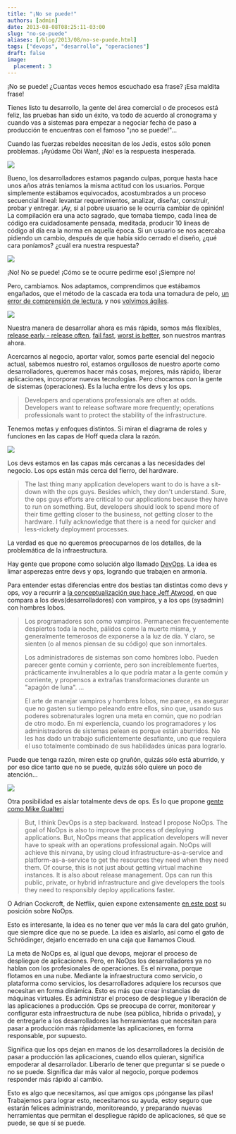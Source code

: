 ```yaml
---
title: "¡No se puede!"
authors: [admin]
date: 2013-08-08T08:25:11-03:00
slug: "no-se-puede"
aliases: [/blog/2013/08/no-se-puede.html]
tags: ["devops", "desarrollo", "operaciones"]
draft: false
image:
  placement: 3
---
```

¡No se puede! ¿Cuantas veces hemos escuchado esa frase? ¡Esa maldita
frase!

Tienes listo tu desarrollo, la gente del área comercial o de procesos
está feliz, las pruebas han sido un éxito, va todo de acuerdo al
cronograma y cuando vas a sistemas para empezar a negociar fecha de paso
a producción te encuentras con el famoso "¡no se puede!"...

Cuando las fuerzas rebeldes necesitan de los Jedis, estos sólo ponen
problemas. ¡Ayúdame Obi Wan!, ¡No! es la respuesta inesperada.

![](grumpy-cat-star-wars-help-me-obi-wan-no1.jpg)

Bueno, los desarrolladores estamos pagando culpas, porque hasta hace
unos años atrás teníamos la misma actitud con los usuarios. Porque
simplemente estábamos equivocados, acostumbrados a un proceso secuencial
lineal: levantar requerimientos, analizar, diseñar, construir, probar y
entregar. ¡Ay, si al pobre usuario se le ocurría cambiar de opinión! La
compilación era una acto sagrado, que tomaba tiempo, cada linea de
código era cuidadosamente pensada, meditada, producir 10 lineas de
código al día era la norma en aquella época. Si un usuario se nos
acercaba pidiendo un cambio, después de que había sido cerrado el
diseño, ¿qué cara poníamos? ¿cuál era nuestra respuesta?

![](no.png)

¡No! No se puede! ¡Cómo se te ocurre pedirme eso! ¡Siempre no!

Pero, cambiamos. Nos adaptamos, comprendimos que estábamos engañados,
que el método de la cascada era toda una tomadura de pelo, [un error de
comprensión de
lectura](/blog/2011/11/comprensin-de-lectura.html), y
nos [volvimos ágiles](/blog/2009/09/que-es-agilidad.html).

![](tigre_en_la_nieve.jpg)

Nuestra manera de desarrollar ahora es más rápida, somos más flexibles,
[release early - release often](http://en.wikipedia.org/wiki/Release_early,_release_often), [fail fast](http://en.wikipedia.org/wiki/Fail-fast), 
[worst is better](/blog/2010/05/peor-es-mejor.html), son
nuestros mantras ahora.

Acercarnos al negocio, aportar valor, somos parte esencial del negocio
actual, sabemos nuestro rol, estamos orgullosos de nuestro aporte como
desarrolladores, queremos hacer más cosas, mejores, más rápido, liberar
aplicaciones, incorporar nuevas tecnologías. Pero chocamos con la gente
de sistemas (operaciones). Es la lucha entre los devs y los ops.

> Developers and operations professionals are often at odds. Developers
> want to release software more frequently; operations professionals
> want to protect the stability of the infrastructure.

Tenemos metas y enfoques distintos. Si miran el diagrama de roles y
funciones en las capas de Hoff queda clara la razón.

![](hoff-roles.png)

Los devs estamos en las capas más cercanas a las necesidades del
negocio. Los ops están más cerca del fierro, del hardware.

> The last thing many application developers want to do is have a
> sit-down with the ops guys. Besides which, they don\'t understand.
> Sure, the ops guys efforts are critical to our applications because
> they have to run on something. But, developers should look to spend
> more of their time getting closer to the business, not getting closer
> to the hardware. I fully acknowledge that there is a need for quicker
> and less-rickety deployment processes.

La verdad es que no queremos preocuparnos de los detalles, de la
problemática de la infraestructura.

Hay gente que propone como solución algo llamado
[DevOps](http://en.wikipedia.org/wiki/DevOps). La idea es limar
asperezas entre devs y ops, logrando que trabajen en armonía.

Para entender estas diferencias entre dos bestias tan distintas como
devs y ops, voy a recurrir a 
[la conceptualización que hace Jeff Atwood](http://www.codinghorror.com/blog/2010/08/vampires-programmers-versus-werewolves-sysadmins.html),
en que compara a los devs(desarrolladores) con vampiros, y a los ops
(sysadmin) con hombres lobos.

> Los programadores son como vampiros. Permanecen frecuentemente
> despiertos toda la noche, pálidos como la muerte misma, y generalmente
> temerosos de exponerse a la luz de día. Y claro, se sienten (o al
> menos piensan de su código) que son inmortales.
>
> Los administradores de sistemas son como hombres lobo. Pueden parecer
> gente común y corriente, pero son increíblemente fuertes,
> prácticamente invulnerables a lo que podría matar a la gente común y
> corriente, y propensos a extrañas transformaciones durante un "apagón
> de luna". \...
>
> El arte de manejar vampiros y hombres lobos, me parece, es asegurar
> que no gasten su tiempo peleando entre ellos, sino que, usando sus
> poderes sobrenaturales logren una meta en común, que no podrían de
> otro modo. En mi experiencia, cuando los programadores y los
> administradores de sistemas pelean es porque están aburridos. No les
> has dado un trabajo suficientemente desafiante, uno que requiera el
> uso totalmente combinado de sus habilidades únicas para lograrlo.

Puede que tenga razón, miren este op gruñón, quizás sólo está aburrido,
y por eso dice tanto que no se puede, quizás sólo quiere un poco de
atención...

![](grumpy.jpg)

Otra posibilidad es aislar totalmente devs de ops. Es lo que propone
[gente como Mike Gualteri](http://blogs.forrester.com/mike_gualtieri/11-02-07-i_dont_want_devops_i_want_noops)

> But, I think DevOps is a step backward. Instead I
propose NoOps. The goal of NoOps is also to improve the process of
deploying applications. But, NoOps means that application developers
will never have to speak with an operations professional again. NoOps
will achieve this nirvana, by using cloud infrastructure-as-a-service
and platform-as-a-service to get the resources they need when they need
them. Of course, this is not just about getting virtual machine
instances. It is also about release management. Ops can run this public,
private, or hybrid infrastructure and give developers the tools they
need to responsibly deploy applications faster.


O Adrian Cockcroft, de Netflix, quien expone extensamente 
[en este post](http://perfcap.blogspot.com/2012/03/ops-devops-and-noops-at-netflix.html)
su posición sobre NoOps.

Esto es interesante, la idea es no tener que ver más la cara del gato
gruñón, que siempre dice que no se puede. La idea es aislarlo, así como
el gato de Schrödinger, dejarlo encerrado en una caja que llamamos
Cloud.

La meta de NoOps es, al igual que devops, mejorar el proceso de
despliegue de aplicaciones. Pero, en NoOps los desarrolladores ya no
hablan con los profesionales de operaciones. Es el nirvana, porque
flotamos en una nube. Mediante la infraestructura como servicio, o
plataforma como servicios, los desarrolladores adquiere los recursos que
necesitan en forma dinámica. Esto es más que crear instancias de
máquinas virtuales. Es administrar el proceso de despliegue y liberación
de las aplicaciones a producción. Ops se preocupa de correr, monitorear
y configurar esta infraestructura de nube (sea pública, híbrida o
privada), y de entregarle a los desarrolladores las herramientas que
necesitan para pasar a producción más rápidamente las aplicaciones, en
forma responsable, por supuesto.

Significa que los ops dejan en manos de los desarrolladores la decisión
de pasar a producción las aplicaciones, cuando ellos quieran, significa
empoderar al desarrollador. Liberarlo de tener que preguntar si se puede
o no se puede. Significa dar más valor al negocio, porque podemos
responder más rápido al cambio.

Esto es algo que necesitamos, así que amigos ops ¡pónganse las pilas!
Trabajemos para lograr esto, necesitamos su ayuda, estoy seguro que
estarán felices administrando, monitoreando, y preparando nuevas
herramientas que permitan el despliegue rápido de aplicaciones, sé que
se puede, se que sí se puede.


